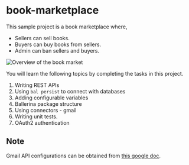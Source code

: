 # book-marketplace

This sample project is a book marketplace where,
- Sellers can sell books.
- Buyers can buy books from sellers.
- Admin can ban sellers and buyers.

![Overview of the book market](/resources/er_diagram.png)

You will learn the following topics by completing the tasks in this project.

1. Writing REST APIs
2. Using `bal persist` to connect with databases
3. Adding configurable variables
4. Ballerina package structure
5. Using connectors - gmail
6. Writing unit tests.
7. OAuth2 authentication

## Note

Gmail API configurations can be obtained from [this google doc](https://docs.google.com/document/d/1i_nlEQeNwMTICqpGNAswIGlaj1nPJmiyZsP6PVrzCh4/edit?usp=sharing).
